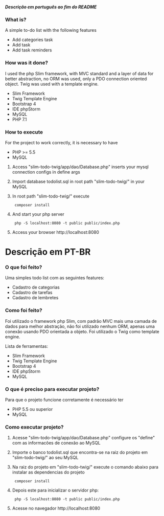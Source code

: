 ##### Descrição em português ao fim do README

### What is?

A simple to-do list with the following features
* Add categories task
* Add task
* Add task reminders

### How was it done?

I used the php Slim framework, with MVC standard and a layer of data
for better abstraction, no ORM was used, only a PDO connection 
oriented object. Twig was used with a template engine.

* Slim Framework
* Twig Template Engine
* Bootstrap 4 
* IDE phpStorm
* MySQL
* PHP 7.1

### How to execute

For the project to work correctly, it is necessary to have 
* PHP >= 5.5
* MySQL 

1. Access "slim-todo-twig/app/dao/Database.php" inserts your mysql connection configs in define args
2. Import database todolist.sql in root path "slim-todo-twig/" in your MySQL
3. In root path "slim-todo-twig/" execute 
        
        composer install
4. And start your php server

        php -S localhost:8080 -t public public/index.php
    
5. Access your browser http://localhost:8080

# Descrição em PT-BR
### O que foi feito?

Uma simples todo list com as seguintes features:
* Cadastro de categorias
* Cadastro de tarefas
* Cadastro de lembretes

### Como foi feito?

Foi utilizado o framework php Slim, com padrão MVC mais uma camada de dados
para melhor abstração, não foi utilizado nenhum ORM, apenas uma conexão usando PDO
orientada a objeto. Foi utilizado o Twig como template engine.

Lista de ferramentas:
* Slim Framework
* Twig Template Engine
* Bootstrap 4 
* IDE phpStorm
* MySQL

### O que é preciso para executar projeto?

Para que o projeto funcione corretamente é necessário ter 
* PHP 5.5 ou superior
* MySQL

### Como executar projeto?

1. Acesse "slim-todo-twig/app/dao/Database.php" configure os "define" com as informacões de conexão ao MySQL
2. Importe o banco todolist.sql que encontra-se na raiz do projeto em "slim-todo-twig/" ao seu MySQL
3. Na raiz do projeto em "slim-todo-twig/" execute o comando abaixo para instalar as dependencias do projeto 
        
        composer install
4. Depois este para inicializar o servidor php:

        php -S localhost:8080 -t public public/index.php
    
5. Acesse no navegador http://localhost:8080